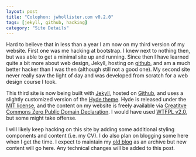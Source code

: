 ```yaml
---
layout: post
title: "Colophon: jwhollister.com v0.2.0"
tags: [jekyll, github, hacking]
category: "Site Details"
---
```


Hard to believe that in less than a year I am now on my third version of my website.  First one was me hacking at bootstrap.  I knew next to nothing then, but was able to get a minimal site up and running. Since then I have learned quite a bit more about web design, Jekyll, hosting on [github](https://github.com/jhollist), and am a much better hacker than I was then (although still not a good one).  My second site never really saw the light of day and was developed from scratch for a web design course I took.  

This third site is now being built with [Jekyll](http://jekyllrb.com/), hosted on [Github](https://github.com/jhollist/jhollist.github.io), and uses a slightly customized version of the [Hyde theme](http://andhyde.com/).  Hyde is released under the [MIT license](https://github.com/poole/hyde/LICENSE.md), and the content on my website is freely available via [Creatitve Commons Zero Public Domain Declaration](http://creativecommons.org/publicdomain/zero/1.0/).  I would have used [WTFPL v2.0](http://www.wtfpl.net/), but some might take offense.

I will likely keep hacking on this site by adding some additional styling components and content (i.e. my CV).  I do also plan on blogging some here when I get the time.  I expect to maintain my [old blog](http://landeco2point0.wordpress.com/) as an archive but new content will go here.  Any technical changes will be added to this post.

